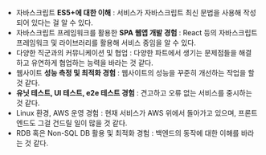 -   자바스크립트 **ES5+에 대한 이해** : 서비스가 자바스크립트 최신 문법을 사용해 작성되어 있다는 걸 알 수 있다.
-   자바스크립트 프레임워크를 활용한 **SPA 웹앱 개발 경험** : React 등의 자바스크립트 프레임워크 및 라이브러리를 활용해 서비스 중임을 알 수 있다.
-   다양한 직군과의 커뮤니케이션 및 협업 : 다양한 파트에서 생기는 문제점들을 해결하고 유연하게 협업하는 능력을 바라는 것 같다.
-   웹사이트 **성능 측정 및 최적화 경험** : 웹사이트의 성능을 꾸준히 개선하는 작업을 할 것 같다.
-   **유닛 테스트, UI 테스트, e2e 테스트 경험** : 견고하고 오류 없는 서비스를 중시하는 것 같다.
-   Linux 환경, AWS 운영 경험 : 현재 서비스가 AWS 위에서 돌아가고 있으며, 프론트엔드도 그걸 건드릴 일이 많을 것 같다.
-   RDB 혹은 Non-SQL DB 활용 및 최적화 경험 : 백엔드의 동작에 대한 이해를 바라는 것 같다.